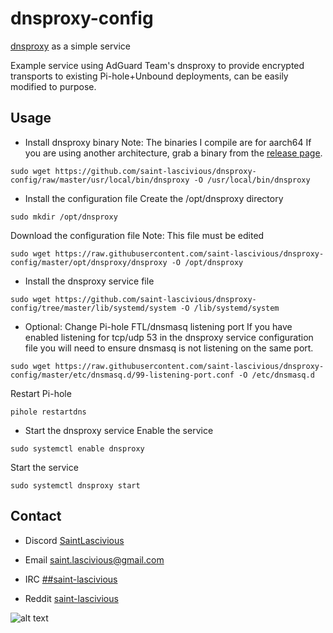 # dnsproxy-config

[dnsproxy](https://github.com/AdguardTeam/dnsproxy) as a simple service

Example service using AdGuard Team's dnsproxy to provide encrypted transports to existing Pi-hole+Unbound deployments, can be easily modified to purpose.

## Usage
* Install dnsproxy binary
Note: The binaries I compile are for aarch64
If you are using another architecture, grab a binary from the [release page](github.com/AdguardTeam/dnsproxy/releases).
```
sudo wget https://github.com/saint-lascivious/dnsproxy-config/raw/master/usr/local/bin/dnsproxy -O /usr/local/bin/dnsproxy
```

* Install the configuration file
Create the /opt/dnsproxy directory
```
sudo mkdir /opt/dnsproxy
```

Download the configuration file
Note: This file must be edited
```
sudo wget https://raw.githubusercontent.com/saint-lascivious/dnsproxy-config/master/opt/dnsproxy/dnsproxy -O /opt/dnsproxy
```

* Install the dnsproxy service file
```
sudo wget https://github.com/saint-lascivious/dnsproxy-config/tree/master/lib/systemd/system -O /lib/systemd/system
```

* Optional: Change Pi-hole FTL/dnsmasq listening port
If you have enabled listening for tcp/udp 53 in the dnsproxy service configuration file you will need to ensure dnsmasq is not listening on the same port.
```
sudo wget https://raw.githubusercontent.com/saint-lascivious/dnsproxy-config/master/etc/dnsmasq.d/99-listening-port.conf -O /etc/dnsmasq.d
```

Restart Pi-hole
```
pihole restartdns
```

* Start the dnsproxy service
Enable the service
```
sudo systemctl enable dnsproxy
```

Start the service
```
sudo systemctl dnsproxy start
```

## Contact
* Discord
[SaintLascivious](https://discord.gg/9Cq4gRg)

* Email
saint.lascivious@gmail.com

* IRC
[##saint-lascivious](https://webchat.freenode.net/##saint-lascivious)

* Reddit
[saint-lascivious](https://www.reddit.com/user/saint-lascivious)

![alt text][logo]

[logo]:https://vignette.wikia.nocookie.net/pokemon/images/7/76/265Wurmple.png "Using the spikes on its rear end, Wurmple peels the bark off trees and feeds on the sap that oozes out. This Pokémon's feet are tipped with suction pads that allow it to cling to glass without slipping."
